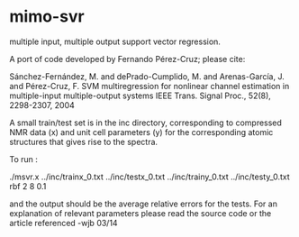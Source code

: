 mimo-svr
========

multiple input, multiple output support vector regression.


A port of code developed by Fernando Pérez-Cruz; please cite:

Sánchez-Fernández, M. and dePrado-Cumplido, M. and Arenas-García, J. and Pérez-Cruz, F. SVM multiregression for nonlinear channel estimation in multiple-input multiple-output systems IEEE Trans. Signal Proc., 52(8), 2298-2307, 2004

A small train/test set is in the inc directory, corresponding to compressed NMR data (x) and unit cell parameters (y) for the corresponding atomic structures that gives rise to the spectra.

To run : 

./msvr.x ../inc/trainx_0.txt ../inc/testx_0.txt ../inc/trainy_0.txt ../inc/testy_0.txt rbf 2 8 0.1

and the output should be the average relative errors for the tests. For an explanation of relevant parameters please read the source code or the article referenced -wjb 03/14
